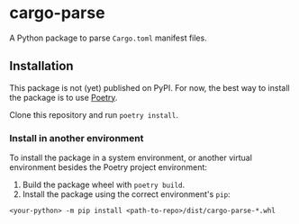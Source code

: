 # cargo-parse

A Python package to parse `Cargo.toml` manifest files.

## Installation

This package is not (yet) published on PyPI. For now, the best way to install the package is to use
[Poetry](https://python-poetry.org/).

Clone this repository and run `poetry install`.

### Install in another environment

To install the package in a system environment, or another virtual
environment besides the Poetry project environment:

1. Build the package wheel with `poetry build`.
2. Install the package using the correct environment's `pip`:
```
<your-python> -m pip install <path-to-repo>/dist/cargo-parse-*.whl
```